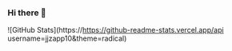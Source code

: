 ### Hi there 👋

![GitHub Stats](https://https://github-readme-stats.vercel.app/api username=jjzapp10&theme=radical)
